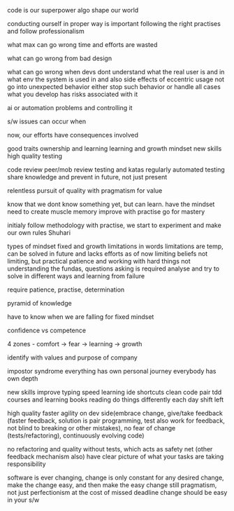code is our superpower
algo shape our world

conducting ourself in proper way is important
following the right practises and follow professionalism

what max can go wrong
time and efforts are wasted

what can go wrong from bad design

what can go wrong when devs dont understand what the real user is and in what env the system is used in and also side effects of eccentric usage
not go into unexpected behavior
either stop such behavior or handle all cases
what you develop has risks associated with it

ai or automation problems and controlling it

s/w issues can occur when

now, our efforts have consequences involved

good traits
ownership and learning
learning and growth mindset
new skills
high quality 
testing

code review
peer/mob review
testing and katas regularly
automated testing
share knowledge and prevent in future, not just present

relentless pursuit of quality with pragmatism for value

know that we dont know something yet, but can learn. have the mindset
need to create muscle memory
improve with practise
go for mastery

initialy follow methodology
with practise, we start to experiment and make our own rules
Shuhari

types of mindset
fixed and growth
limitations in words                                            limitations are temp, can be solved in future and lacks efforts as of now
limiting beliefs                                                not limiting, but practical
patience and working with hard things
not understanding the fundas, questions asking is required      analyse and try to solve in different ways and learning from failure

require patience, practise, determination

pyramid of knowledge

have to know when we are falling for fixed mindset

confidence vs competence

4 zones - comfort -> fear -> learning -> growth

identify with values and purpose of company

impostor syndrome
everything has own personal journey
everybody has own depth

new skills
improve typing speed
learning ide shortcuts
clean code
pair
tdd
courses and learning
books reading
do things differently each day
shift left

high quality faster
agility on dev side(embrace change, give/take feedback (faster feedback, solution is pair programming, test also work for feedback, not blind to breaking or other mistakes), no fear of change (tests/refactoring), continuously evolving code)

no refactoring and quality without tests, which acts as safety net (other feedback mechanism also)
have clear picture of what your tasks are taking responsibility

software is ever changing, change is only constant
for any desired change, make the change easy, and then make the easy change
still pragmatism, not just perfectionism at the cost of missed deadline
change should be easy in your s/w